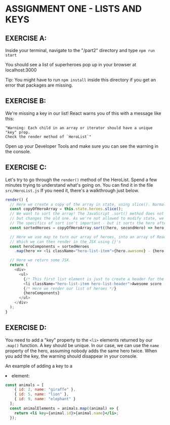 # ASSIGNMENT ONE - LISTS AND KEYS

## EXERCISE A:
Inside your terminal, navigate to the "/part2" directory and type `npm run start`

You should see a list of superheroes pop up in your browser at localhost:3000

Tip: You might have to run `npm install` inside this directory if you get an error that packages are missing.

## EXERCISE B:
We're missing a key in our list!
React warns you of this with a message like this:
```
"Warning: Each child in an array or iterator should have a unique "key" prop.
Check the render method of `HeroList`"
```

Open up your Developer Tools and make sure you can see the warning in the console.

## EXERCISE C:
Let's try to go through the `render()` method of the HeroList. Spend a few minutes trying to understand what's
going on.
You can find it in the file `src/HeroList.js`
If you need it, there's a walkthrough just below.
```js
render() {
  // Here we create a copy of the array in state, using slice(). Normally this is not needed but..
  const copyOfHeroArray = this.state.heroes.slice();
  // We want to sort the array! The JavaScript .sort() method does not return a new array
  // but changes the old one. As we're not allowed to modify state, we need the copy for above.
  // The specifics of sort isn't important - but it sorts the hero after their awesome score.
  const sortedHeroes = copyOfHeroArray.sort((hero, secondHero) => hero.awesome - secondHero.awesome);

  // Here we use map to turn our array of heroes, into an array of React Components!
  // Which we can then render in the JSX using {}'s
  const heroComponents = sortedHeroes
    .map(hero => <li className="hero-list-item">{hero.awesome} - {hero.name}</li>);

  // Here we return some JSX.
  return (
	<div>
	  <ul>
		{/* This first list element is just to create a header for the list */}
		<li className="hero-list-item hero-list-header">Awesome score - Hero name</li>
		{/* Here we render our list of heroes */}
		{heroComponents}
	  </ul>
	</div>
  );
}
```

## EXERCISE D:
  You need to add a "key" property to the `<li>` elements returned by our `.map()` function.
  A key should be unique.
  In our case, we can use the `name` property of the hero, assuming nobody adds the same hero twice.
  When you add the key, the warning should disappear in your console.

  An example of adding a key to a <li> element:

```jsx harmony
const animals = [
    { id: 2, name: "giraffe" },
    { id: 5, name: "lion" },
    { id: 9, name: "elephant" }
  ];
  const animalElements = animals.map((animal) => {
    return <li key={animal.id}>{animal.name}</li>;
  });
```
